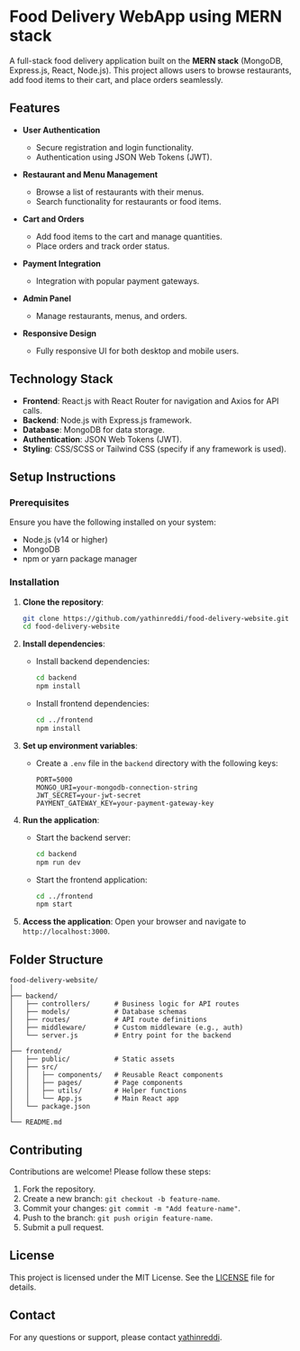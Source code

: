 # Food Delivery WebApp using MERN stack

A full-stack food delivery application built on the **MERN stack** (MongoDB, Express.js, React, Node.js). This project allows users to browse restaurants, add food items to their cart, and place orders seamlessly.

## Features

- **User Authentication**
  - Secure registration and login functionality.
  - Authentication using JSON Web Tokens (JWT).

- **Restaurant and Menu Management**
  - Browse a list of restaurants with their menus.
  - Search functionality for restaurants or food items.

- **Cart and Orders**
  - Add food items to the cart and manage quantities.
  - Place orders and track order status.

- **Payment Integration**
  - Integration with popular payment gateways.

- **Admin Panel**
  - Manage restaurants, menus, and orders.

- **Responsive Design**
  - Fully responsive UI for both desktop and mobile users.

## Technology Stack

- **Frontend**: React.js with React Router for navigation and Axios for API calls.
- **Backend**: Node.js with Express.js framework.
- **Database**: MongoDB for data storage.
- **Authentication**: JSON Web Tokens (JWT).
- **Styling**: CSS/SCSS or Tailwind CSS (specify if any framework is used).

## Setup Instructions

### Prerequisites

Ensure you have the following installed on your system:

- Node.js (v14 or higher)
- MongoDB
- npm or yarn package manager

### Installation

1. **Clone the repository**:
   ```bash
   git clone https://github.com/yathinreddi/food-delivery-website.git
   cd food-delivery-website
   ```

2. **Install dependencies**:
   - Install backend dependencies:
     ```bash
     cd backend
     npm install
     ```
   - Install frontend dependencies:
     ```bash
     cd ../frontend
     npm install
     ```

3. **Set up environment variables**:
   - Create a `.env` file in the `backend` directory with the following keys:
     ```env
     PORT=5000
     MONGO_URI=your-mongodb-connection-string
     JWT_SECRET=your-jwt-secret
     PAYMENT_GATEWAY_KEY=your-payment-gateway-key
     ```

4. **Run the application**:
   - Start the backend server:
     ```bash
     cd backend
     npm run dev
     ```
   - Start the frontend application:
     ```bash
     cd ../frontend
     npm start
     ```

5. **Access the application**:
   Open your browser and navigate to `http://localhost:3000`.

## Folder Structure

```
food-delivery-website/
│
├── backend/
│   ├── controllers/      # Business logic for API routes
│   ├── models/           # Database schemas
│   ├── routes/           # API route definitions
│   ├── middleware/       # Custom middleware (e.g., auth)
│   └── server.js         # Entry point for the backend
│
├── frontend/
│   ├── public/           # Static assets
│   ├── src/
│   │   ├── components/   # Reusable React components
│   │   ├── pages/        # Page components
│   │   ├── utils/        # Helper functions
│   │   └── App.js        # Main React app
│   └── package.json
│
└── README.md
```

## Contributing

Contributions are welcome! Please follow these steps:

1. Fork the repository.
2. Create a new branch: `git checkout -b feature-name`.
3. Commit your changes: `git commit -m "Add feature-name"`.
4. Push to the branch: `git push origin feature-name`.
5. Submit a pull request.

## License

This project is licensed under the MIT License. See the [LICENSE](LICENSE) file for details.

## Contact

For any questions or support, please contact [yathinreddi](https://github.com/yathinreddi).
